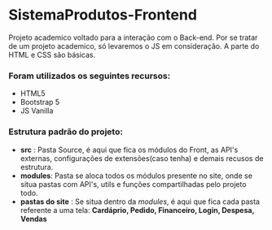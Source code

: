 # SistemaProdutos-Frontend

Projeto academico voltado para a interação com o Back-end.
Por se tratar de um projeto academico, só levaremos o JS em consideração. A parte do HTML e CSS são básicas.

### Foram utilizados os seguintes recursos:
- HTML5
- Bootstrap 5
- JS Vanilla

### Estrutura padrão do projeto:
- **src** : Pasta Source, é aqui que fica os módulos do Front, as API's externas, configurações de extensões(caso tenha) e demais recusos de estrutura.
- **modules**: Pasta se aloca todos os módulos presente no site, onde se situa pastas com API's, utils e funções compartilhadas pelo projeto todo.
- **pastas do site** : Se situa dentro da *modules*, é aqui que fica cada pasta referente a uma tela: __Cardáprio, Pedido, Financeiro, Login, Despesa, Vendas__
